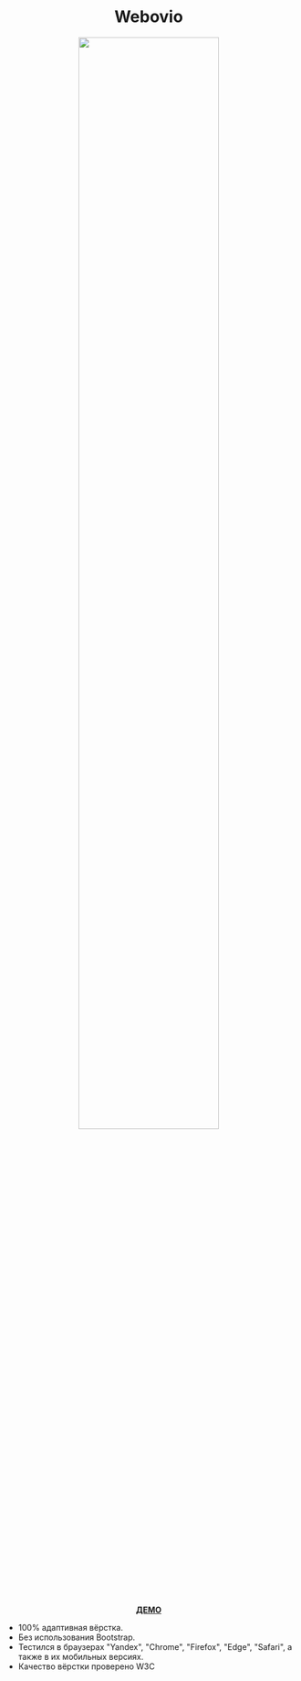 <h1 align="center">Webovio</h1>
<p align="center"><img width="70%" src="https://github.com/sergeybespyatov/webovio/blob/main/screenshot.jpg"></p>
<p align="center"><strong><a href="https://sergeybespyatov.github.io/webovio/" target="_blank">ДЕМО</a></strong></p>

- 100% адаптивная вёрстка.
- Без использования Bootstrap.
- Тестился в браузерах "Yandex", "Chrome", "Firefox", "Edge", "Safari", а также в их мобильных версиях.
- Качество вёрстки проверено W3C
